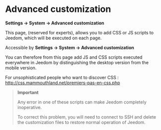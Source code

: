 # Advanced customization
**Settings → System → Advanced customization**

This page, (reserved for experts), allows you to add CSS or JS scripts to Jeedom, which will be executed on each page.

Accessible by **Settings → System → Advanced customization**

You can therefore from this page add JS and CSS scripts executed everywhere in Jeedom by distinguishing the desktop version from the mobile version.

For unsophisticated people who want to discover CSS :
<http://css.mammouthland.net/premiers-pas-en-css.php>

> **Important**
>
> Any error in one of these scripts can make Jeedom completely inoperative. 
>
> To correct this problem, you will need to connect to SSH and delete the customization files to restore normal operation of Jeedom.